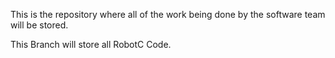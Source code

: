 This is the repository where all of the work being done by the software team will be stored. 

This Branch will store all RobotC Code. 
